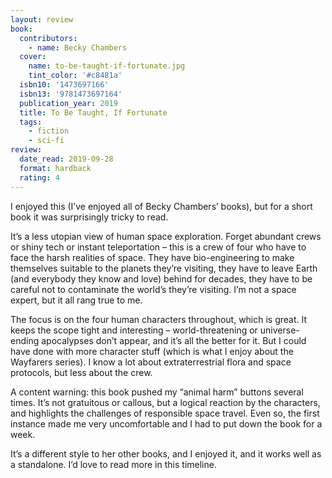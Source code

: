 ```yaml
---
layout: review
book:
  contributors:
    - name: Becky Chambers
  cover:
    name: to-be-taught-if-fortunate.jpg
    tint_color: '#c8481a'
  isbn10: '1473697166'
  isbn13: '9781473697164'
  publication_year: 2019
  title: To Be Taught, If Fortunate
  tags:
    - fiction
    - sci-fi
review:
  date_read: 2019-09-28
  format: hardback
  rating: 4
---
```


I enjoyed this (I’ve enjoyed all of Becky Chambers’ books), but for a short book it was surprisingly tricky to read.

It’s a less utopian view of human space exploration. Forget abundant crews or shiny tech or instant teleportation – this is a crew of four who have to face the harsh realities of space. They have bio-engineering to make themselves suitable to the planets they’re visiting, they have to leave Earth (and everybody they know and love) behind for decades, they have to be careful not to contaminate the world’s they’re visiting. I’m not a space expert, but it all rang true to me.

The focus is on the four human characters throughout, which is great. It keeps the scope tight and interesting – world-threatening or universe-ending apocalypses don’t appear, and it’s all the better for it. But I could have done with more character stuff (which is what I enjoy about the Wayfarers series). I know a lot about extraterrestrial flora and space protocols, but less about the crew.

A content warning: this book pushed my “animal harm” buttons several times. It’s not gratuitous or callous, but a logical reaction by the characters, and highlights the challenges of responsible space travel. Even so, the first instance made me very uncomfortable and I had to put down the book for a week.

It’s a different style to her other books, and I enjoyed it, and it works well as a standalone. I’d love to read more in this timeline.
